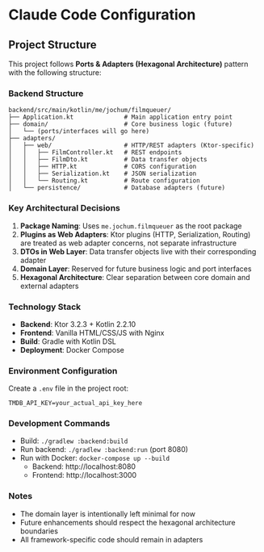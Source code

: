 # Claude Code Configuration

## Project Structure

This project follows **Ports & Adapters (Hexagonal Architecture)** pattern with the following structure:

### Backend Structure
```
backend/src/main/kotlin/me/jochum/filmqueuer/
├── Application.kt              # Main application entry point
├── domain/                     # Core business logic (future)
│   └── (ports/interfaces will go here)
├── adapters/
│   ├── web/                    # HTTP/REST adapters (Ktor-specific)
│   │   ├── FilmController.kt   # REST endpoints
│   │   ├── FilmDto.kt          # Data transfer objects
│   │   ├── HTTP.kt             # CORS configuration
│   │   ├── Serialization.kt    # JSON serialization
│   │   └── Routing.kt          # Route configuration
│   └── persistence/            # Database adapters (future)
```

### Key Architectural Decisions

1. **Package Naming**: Uses `me.jochum.filmqueuer` as the root package
2. **Plugins as Web Adapters**: Ktor plugins (HTTP, Serialization, Routing) are treated as web adapter concerns, not separate infrastructure
3. **DTOs in Web Layer**: Data transfer objects live with their corresponding adapter
4. **Domain Layer**: Reserved for future business logic and port interfaces
5. **Hexagonal Architecture**: Clear separation between core domain and external adapters

### Technology Stack

- **Backend**: Ktor 3.2.3 + Kotlin 2.2.10
- **Frontend**: Vanilla HTML/CSS/JS with Nginx
- **Build**: Gradle with Kotlin DSL
- **Deployment**: Docker Compose

### Environment Configuration

Create a `.env` file in the project root:
```
TMDB_API_KEY=your_actual_api_key_here
```

### Development Commands

- Build: `./gradlew :backend:build`
- Run backend: `./gradlew :backend:run` (port 8080)
- Run with Docker: `docker-compose up --build`
  - Backend: http://localhost:8080
  - Frontend: http://localhost:3000

### Notes

- The domain layer is intentionally left minimal for now
- Future enhancements should respect the hexagonal architecture boundaries
- All framework-specific code should remain in adapters